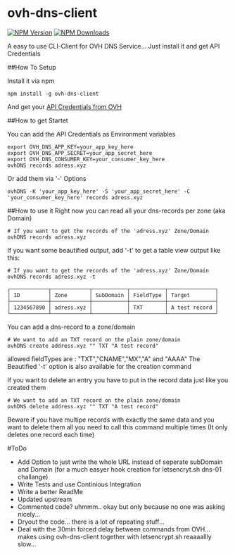 # ovh-dns-client

[![NPM Version][npm-image]][npm-url]
[![NPM Downloads][downloads-image]][npm-url]

A easy to use CLI-Client for OVH DNS Service... Just install it and get API Credentials 

##How To Setup

Install it via npm
```
npm install -g ovh-dns-client
```

And get your [API Credentials from OVH](https://api.ovh.com/createToken/?GET=/domain/zone/*&POST=/domain/zone/*&PUT=/domain/zone/*&DELETE=/domain/zone/*)

##How to get Startet

You can add the API Credentials as Environment variables
```
export OVH_DNS_APP_KEY=your_app_key_here
export OVH_DNS_APP_SECRET=your_app_secret_here
export OVH_DNS_CONSUMER_KEY=your_consumer_key_here
ovhDNS records adress.xyz
```
Or add them via '-' Options 
```
ovhDNS -K 'your_app_key_here' -S 'your_app_secret_here' -C 'your_consumer_key_here' records adress.xyz
```

##How to use it
Right now you can read all your dns-records per zone (aka Domain)
```
# If you want to get the records of the 'adress.xyz' Zone/Domain
ovhDNS records adress.xyz
```

If you want some beautified output, add '-t' to get a table view output like this:
```
# If you want to get the records of the 'adress.xyz' Zone/Domain
ovhDNS records adress.xyz -t

┌────────────┬────────────┬───────────┬───────────┬───────────────┐
│ ID         │ Zone       │ SubDomain │ FieldType │ Target        │
├────────────┼────────────┼───────────┼───────────┼───────────────┤
│ 1234567890 │ adress.xyz │           │ TXT       │ A test record │
└────────────┴────────────┴───────────┴───────────┴───────────────┘

```

You can add a dns-record to a zone/domain
```
# We want to add an TXT record on the plain zone/domain
ovhDNS create address.xyz "" TXT "A test record"
```
allowed fieldTypes are : "TXT","CNAME","MX","A" and "AAAA"
The Beautified '-t' option is also available for the creation command

If you want to delete an entry you have to put in the record data just like you created them
```
# We want to add an TXT record on the plain zone/domain
ovhDNS delete address.xyz "" TXT "A test record"
```
Beware if you have multipe records with exactly the same data and you want to delete them all you need to call this command multiple times (It only deletes one record each time)

#ToDo
- Add Option to just write the whole URL instead of seperate subDomain and Domain (for a much easyer hook creation for letsencryt.sh dns-01 challange)
- Write Tests and use Continious Integration
- Write a better ReadMe
- Updated upstream
- Commented code? uhmmm.. okay but only because no one was asking nicely...
- Dryout the code... there is a lot of repeating stuff...
- Deal with the 30min forced delay between commands from OVH... makes using ovh-dns-client together with letsencrypt.sh reaaaallly slow... 


[downloads-image]: https://img.shields.io/npm/dm/ovh-dns-client.svg
[npm-url]: https://www.npmjs.com/package/ovh-dns-client
[npm-image]: https://img.shields.io/npm/v/ovh-dns-client.svg

